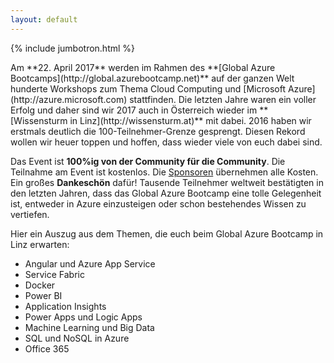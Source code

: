 ```yaml
---
layout: default
---
```


{% include jumbotron.html %}

<div class="row">
<div class="col-sm" markdown="1">
Am **22. April 2017** werden im Rahmen des **[Global Azure Bootcamps](http://global.azurebootcamp.net)** auf der ganzen Welt hunderte Workshops zum Thema Cloud Computing und [Microsoft Azure](http://azure.microsoft.com) stattfinden. Die letzten Jahre waren ein voller Erfolg und daher sind wir 2017 auch in Österreich wieder im **[Wissensturm in Linz](http://wissensturm.at)** mit dabei. 2016 haben wir erstmals deutlich die 100-Teilnehmer-Grenze gesprengt. Diesen Rekord wollen wir heuer toppen und hoffen, dass wieder viele von euch dabei sind.

Das Event ist **100%ig von der Community für die Community**. Die Teilnahme am Event ist kostenlos. Die [Sponsoren](sponsoren.html) übernehmen alle Kosten. Ein großes **Dankeschön** dafür! Tausende Teilnehmer weltweit bestätigten in den letzten Jahren, dass das Global Azure Bootcamp eine tolle Gelegenheit ist, entweder in Azure einzusteigen oder schon bestehendes Wissen zu vertiefen.
</div>

<div class="col-sm" markdown="1">
Hier ein Auszug aus dem Themen, die euch beim Global Azure Bootcamp in Linz erwarten:

* Angular und Azure App Service
* Service Fabric
* Docker
* Power BI
* Application Insights
* Power Apps und Logic Apps
* Machine Learning und Big Data
* SQL und NoSQL in Azure
* Office 365
</div>
</div>